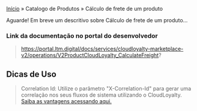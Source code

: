 [Início](/readme.md) &raquo; Catalogo de Produtos &raquo; Cálculo de frete de um produto

Aguarde! Em breve um descritivo sobre Cálculo de frete de um produto...

### Link da documentação no portal do desenvolvedor

> https://portal.ltm.digital/docs/services/cloudloyalty-marketplace-v2/operations/V2ProductCloudLoyalty_CalculateFreight?

## Dicas de Uso

> Correlation Id: Utilize o parâmetro "X-Correlation-Id" para gerar uma correlação nos seus fluxos de sistema utilizando o CloudLoyalty.
[Saiba as vantagens acessando aqui.](/tips/readme.md)